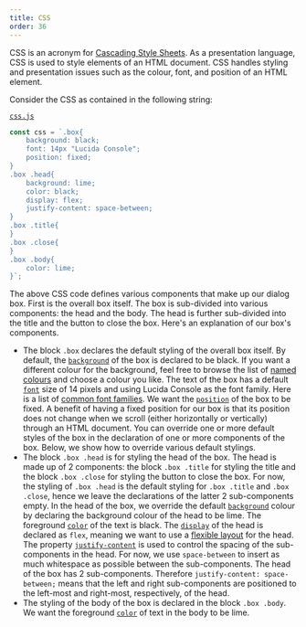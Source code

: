 ```yaml
---
title: CSS
order: 36
---
```


CSS is an acronym for [Cascading Style Sheets][css]. As a presentation language,
CSS is used to style elements of an HTML document. CSS handles styling and
presentation issues such as the colour, font, and position of an HTML element.

Consider the CSS as contained in the following string:

[`css.js`](https://github.com/quacksouls/lyf/blob/main/assets/src/gui/css.js)
```js
const css = `.box{
    background: black;
    font: 14px "Lucida Console";
    position: fixed;
}
.box .head{
    background: lime;
    color: black;
    display: flex;
    justify-content: space-between;
}
.box .title{
}
.box .close{
}
.box .body{
    color: lime;
}`;
```

The above CSS code defines various components that make up our dialog box. First
is the overall box itself. The box is sub-divided into various components: the
head and the body. The head is further sub-divided into the title and the button
to close the box. Here's an explanation of our box's components.

-   The block `.box` declares the default styling of the overall box itself. By
    default, the [`background`][background] of the box is declared to be black.
    If you want a different colour for the background, feel free to browse the
    list of [named colours][namedColours] and choose a colour you like. The text
    of the box has a default [`font`][font] size of 14 pixels and using Lucida
    Console as the font family. Here is a list of [common font
    families][websafeFonts]. We want the [`position`][position] of the box to be
    fixed. A benefit of having a fixed position for our box is that its position
    does not change when we scroll (either horizontally or vertically) through
    an HTML document. You can override one or more default styles of the box in
    the declaration of one or more components of the box. Below, we show how to
    override various default stylings.
-   The block `.box .head` is for styling the head of the box. The head is made
    up of 2 components: the block `.box .title` for styling the title and the
    block `.box .close` for styling the button to close the box. For now, the
    styling of `.box .head` is the default styling for `.box .title` and
    `.box .close`, hence we leave the declarations of the latter 2
    sub-components empty. In the head of the box, we override the default
    [`background`][background] colour by declaring the background colour of the
    head to be lime. The foreground [`color`][color] of the text is black. The
    [`display`][display] of the head is declared as `flex`, meaning we want to
    use a [flexible layout][flexibleLayout] for the head. The property
    [`justify-content`][justifyContent] is used to control the spacing of the
    sub-components in the head. For now, we use `space-between` to insert as
    much whitespace as possible between the sub-components. The head of the box
    has 2 sub-components. Therefore `justify-content: space-between;` means that
    the left and right sub-components are positioned to the left-most and
    right-most, respectively, of the head.
-   The styling of the body of the box is declared in the block `.box .body`. We
    want the foreground [`color`][color] of text in the body to be lime.

<!--=========================================================================-->

<!-- prettier-ignore-start -->
[background]: https://developer.mozilla.org/en-US/docs/Web/CSS/background
[color]: https://developer.mozilla.org/en-US/docs/Web/CSS/color
[css]: https://developer.mozilla.org/en-US/docs/Web/CSS
[display]: https://developer.mozilla.org/en-US/docs/Web/CSS/display
[flexibleLayout]: https://developer.mozilla.org/en-US/docs/Web/CSS/CSS_Flexible_Box_Layout
[font]: https://developer.mozilla.org/en-US/docs/Web/CSS/font
[justifyContent]: https://developer.mozilla.org/en-US/docs/Web/CSS/justify-content
[namedColours]: https://developer.mozilla.org/en-US/docs/Web/CSS/named-color
[position]: https://developer.mozilla.org/en-US/docs/Web/CSS/position
[websafeFonts]: https://www.w3schools.com/csSref/css_websafe_fonts.php
<!-- prettier-ignore-end -->
